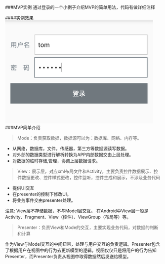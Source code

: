 ###MVP实例
通过登录的一个小例子介绍MVP的简单用法，代码有做详细注释

####实例效果
![Mou icon](https://github.com/zhouweiyong/MVPDemo/blob/master/Image.png)
###MVP简单介绍
>Mode：负责获取数据，数据源可以为：数据库、网络、内存等。

* 从网络，数据库，文件，传感器，第三方等数据源读写数据。
* 对外部的数据类型进行解析转换为APP内部数据交由上层处理。
* 对数据的临时存储,管理，协调上层数据请求。

>View：展示层，对应xml布局文件和Activity，主要负责控件数据展示、控件数据更改、控件样式更改，控件监听，控件生成和展示，不涉及业务代码

* 提供UI交互
* 在presenter的控制下修改UI。
* 将业务事件交由presenter处理。

注意: View层不存储数据，不与Model层交互。
在Android中View层一般是Activity、Fragment、View（控件）、ViewGroup（布局等）等。



>Presenter：负责View和Mode的交互，主要实现业务代码，对数据的判断和计算

作为View与Model交互的中间纽带，处理与用户交互的负责逻辑。Presenter包含了根据用户在视图中的行为去更新模型的逻辑。视图仅仅只是将用户的行为告知Presenter，而Presenter负责从视图中取得数据然后发送给模型。



